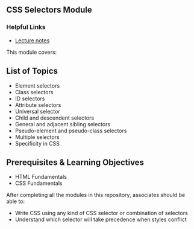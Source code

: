 ## CSS Selectors Module

### Helpful Links

* [Lecture notes](./lecture-notes.md)

This module covers:

## List of Topics
* Element selectors
* Class selectors
* ID selectors
* Attribute selectors
* Universal selector
* Child and descendent selectors
* General and adjacent sibling selectors
* Pseudo-element and pseudo-class selectors
* Multiple selectors
* Specificity in CSS

## Prerequisites & Learning Objectives
* HTML Fundamentals
* CSS Fundamentals

After completing all the modules in this repository, associates should be able to:

* Write CSS using any kind of CSS selector or combination of selectors
* Understand which selector will take precedence when styles conflict
